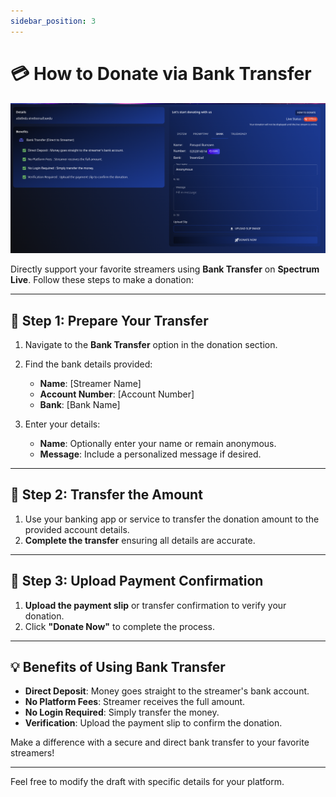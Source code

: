 ```yaml
---
sidebar_position: 3
---
```


# 💳 How to Donate via Bank Transfer

![Donate via Bank Transfer](./img/donateViaBank.png)

Directly support your favorite streamers using **Bank Transfer** on **Spectrum Live**. Follow these steps to make a donation:

---

## 📌 Step 1: Prepare Your Transfer

1. Navigate to the **Bank Transfer** option in the donation section.
2. Find the bank details provided:

   - **Name**: [Streamer Name]
   - **Account Number**: [Account Number]
   - **Bank**: [Bank Name]

3. Enter your details:
   - **Name**: Optionally enter your name or remain anonymous.
   - **Message**: Include a personalized message if desired.

---

## 📌 Step 2: Transfer the Amount

1. Use your banking app or service to transfer the donation amount to the provided account details.
2. **Complete the transfer** ensuring all details are accurate.

---

## 📌 Step 3: Upload Payment Confirmation

1. **Upload the payment slip** or transfer confirmation to verify your donation.
2. Click **"Donate Now"** to complete the process.

---

## 💡 Benefits of Using Bank Transfer

- **Direct Deposit**: Money goes straight to the streamer's bank account.
- **No Platform Fees**: Streamer receives the full amount.
- **No Login Required**: Simply transfer the money.
- **Verification**: Upload the payment slip to confirm the donation.

Make a difference with a secure and direct bank transfer to your favorite streamers!

---

Feel free to modify the draft with specific details for your platform.
